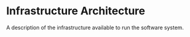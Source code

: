 # Infrastructure Architecture

A description of the infrastructure available to run the software system.

